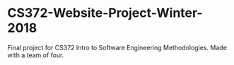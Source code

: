 # CS372-Website-Project-Winter-2018
 Final project for CS372 Intro to Software Engineering Methodologies. Made with a team of four.
